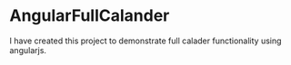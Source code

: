 # AngularFullCalander
I have created this project to demonstrate full calader functionality using angularjs.
